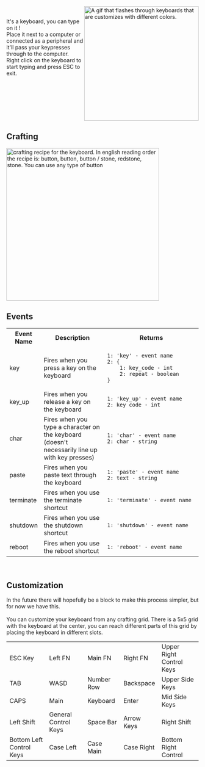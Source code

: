 <!-- # Keyboard -->
<img  align="right" width=300 src="images/renders/kb_best_crop.gif" alt="A gif that flashes through keyboards that are customizes with different colors.">

<br clear="center">

<p valign="left"> 
It's a keyboard, you can type on it ! 
<br>
Place it next to a computer or connected as a peripheral and it'll pass your keypresses through to the computer.
<br>
Right click on the keyboard to start typing and press ESC to exit.
</p>

<br clear="right">

## Crafting


<img align=center width=400 src="images/recipes/keyboard_recipe.png" alt="crafting recipe for the keyboard. In english reading order the recipe is: button, button, button / stone, redstone, stone. You can use any type of button">


<br>

## Events

<table align=center>
    <tr>
        <th>
            Event Name
        </th>
        <th>
            Description
        </th>
        <th>
            Returns
        </th>
    </tr>
    <tr>
        <td>
            key
        </td>
        <td width = 200>
            Fires when you press a key on the keyboard
        </td>
        <td width=350>
<pre><code class="language-json">1: 'key' - event name
2: {
    1: key_code - int
    2: repeat - boolean
}
</code></pre>
    </tr>
    <tr>
        <td>
            key_up
        </td>
        <td width = 200>
            Fires when you release a key on the keyboard
        </td>
        <td width=350>
<pre><code class="language-json">1: 'key_up' - event name
2: key_code - int
</code></pre>
</tr>
    <tr>
        <td>
            char
        </td>
        <td width = 200>
            Fires when you type a character on the keyboard (doesn't necessarily line up with key presses)
        </td>
        <td width=350>
<pre><code class="language-json">1: 'char' - event name
2: char - string
</code></pre>
    </tr>
    <tr>
        <td>
            paste
        </td>
        <td width = 200>
            Fires when you paste text through the keyboard
        </td>
        <td width=350>
<pre><code class="language-json">1: 'paste' - event name
2: text - string
</code></pre></tr>
<tr>
        <td>
            terminate
        </td>
        <td width = 200>
            Fires when you use the terminate shortcut
        </td>
        <td width=350>
<pre><code class="language-json">1: 'terminate' - event name
</code></pre></tr>
<tr>
        <td>
            shutdown
        </td>
        <td width = 200>
            Fires when you use the shutdown shortcut
        </td>
        <td width=350>
<pre><code class="language-json">1: 'shutdown' - event name
</code></pre></tr>
<tr>
        <td>
            reboot
        </td>
        <td width = 200>
            Fires when you use the reboot shortcut
        </td>
        <td width=350>
<pre><code class="language-json">1: 'reboot' - event name
</code></pre></tr>
</table>

<br>

## Customization
In the future there will hopefully be a block to make this process simpler, but for now we have this.
<br>
<br>
You can customize your keyboard from any crafting grid. There is a 5x5 grid with the keyboard at the center, you can reach different parts of this grid by placing the keyboard in different slots.

<table align=center>
<tr>
    <td>ESC Key</td>
    <td>Left FN</td>
    <td>Main FN</td>
    <td>Right FN</td>
    <td>Upper Right Control Keys</td>
</tr>
<tr>
    <td>TAB</td>
    <td>WASD</td>
    <td>Number Row</td>
    <td>Backspace</td>
    <td>Upper Side Keys</td>
</tr>
<tr>
    <td>CAPS</td>
    <td>Main</td>
    <td>Keyboard</td>
    <td>Enter</td>
    <td>Mid Side Keys</td>
</tr>
<tr>
    <td>Left Shift</td>
    <td>General Control Keys</td>
    <td>Space Bar</td>
    <td>Arrow Keys</td>
    <td>Right Shift</td>
</tr>
<tr>
    <td>Bottom Left Control Keys</td>
    <td>Case Left</td>
    <td>Case Main</td>
    <td>Case Right</td>
    <td>Bottom Right Control</td>
</tr>
</table>